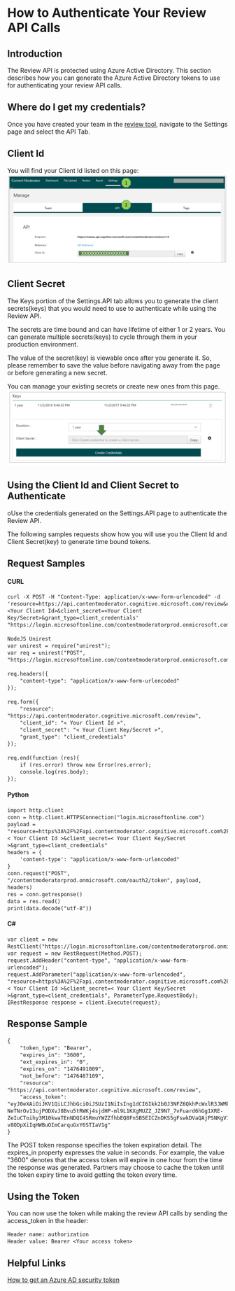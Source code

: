 <!-- 
NavPath: Content Moderator
LinkLabel: Review API Authentication
Url: content-moderator/documentation/review-api-authentication
Weight: 100
-->

# How to Authenticate Your Review API Calls #

## Introduction ##
The Review API is protected using Azure Active Directory. This section describes how you can generate the Azure Active Directory tokens to use for authenticating your review API calls.

## Where do I get my credentials? ##
Once you have created your team in the [review tool](http://contentmoderator.cognitive.microsoft.com/ "Content Moderator Review Tool"), navigate to the Settings page and select the API Tab.

## Client Id ##
You will find your Client Id listed on this page:
![API Settings](images/Review-API-Authentication-1A.png)

## Client Secret ##
The Keys portion of the Settings.API tab allows you to generate the client secrets(keys) that you would need to use to authenticate while using the Review API.

The secrets are time bound and can have lifetime of either 1 or 2 years. You can generate multiple secrets(keys) to cycle through them in your production environment.

The value of the secret(key) is viewable once after you generate it. So, please remember to save the value before navigating away from the page or before generating a new secret.

You can manage your existing secrets or create new ones from this page.
![API Settings](images/Review-API-Authentication-2A.png)

## Using the Client Id and Client Secret to Authenticate ##
oUse the credentials generated on the Settings.API page to authenticate the Review API.

The following samples requests show how you will use you the Client Id and Client Secret(key) to generate time bound tokens.

## Request Samples ##

#### CURL ####
	curl -X POST -H "Content-Type: application/x-www-form-urlencoded" -d 'resource=https://api.contentmoderator.cognitive.microsoft.com/review&client_id=<Your Client Id>&client_secret=<Your Client Key/Secret>&grant_type=client_credentials' "https://login.microsoftonline.com/contentmoderatorprod.onmicrosoft.com/oauth2/token"
 
	NodeJS Unirest
	var unirest = require("unirest");
	var req = unirest("POST", "https://login.microsoftonline.com/contentmoderatorprod.onmicrosoft.com/oauth2/token");
 
	req.headers({
    	"content-type": "application/x-www-form-urlencoded"
	});
 
	req.form({
	  	"resource": "https://api.contentmoderator.cognitive.microsoft.com/review",
		"client_id": "< Your Client Id >",
		"client_secret": "< Your Client Key/Secret >",
	  	"grant_type": "client_credentials"
	});
 
	req.end(function (res){
		if (res.error) throw new Error(res.error);
		console.log(res.body);
	});
 
#### Python ####
	import http.client
	conn = http.client.HTTPSConnection("login.microsoftonline.com")
	payload = "resource=https%3A%2F%2Fapi.contentmoderator.cognitive.microsoft.com%2Freview&client_id=< Your Client Id >&client_secret=< Your Client Key/Secret >&grant_type=client_credentials"
	headers = {
    	'content-type': "application/x-www-form-urlencoded"
    }
	conn.request("POST", "/contentmoderatorprod.onmicrosoft.com/oauth2/token", payload, headers)
	res = conn.getresponse()
	data = res.read()
	print(data.decode("utf-8"))

#### C# ####
	var client = new RestClient("https://login.microsoftonline.com/contentmoderatorprod.onmicrosoft.com/oauth2/token");
	var request = new RestRequest(Method.POST);
	request.AddHeader("content-type", "application/x-www-form-urlencoded");
	request.AddParameter("application/x-www-form-urlencoded", "resource=https%3A%2F%2Fapi.contentmoderator.cognitive.microsoft.com%2Freview&client_id=< Your Client Id >&client_secret=< Your Client Key/Secret >&grant_type=client_credentials", ParameterType.RequestBody);
	IRestResponse response = client.Execute(request);

## Response Sample ##
	{
		"token_type": "Bearer",
		"expires_in": "3600",
		"ext_expires_in": "0",
		"expires_on": "1476491009",
		"not_before": "1476487109",
		"resource": "https://api.contentmoderator.cognitive.microsoft.com/review",
		"access_token": "eyJ0eXAiOiJKV1QiLCJhbGciOiJSUzI1NiIsIng1dCI6Ikk2b0J3NFZ6QkhPcWxlR3JWMkFKZEE1RW1YYyIsImtpZCI6Ikk2b0J3NFZ6QkhPcWxlR3JWMkFKZEE1RW1YYyJ9.eyJhdWQiOiJodHRwOi8vd2ItcmV2aWV3LXN2YyIsImlzcyI6Imh0dHBzOi8vc3RzLndpbmRvd3MubmV0LzdjNDZiZTcwLTkyZmItNDkzMS1hNzE5LWY0MWU4NmEwMGNlOS8iLCJpYXQiOjE0NzY0ODcxMDksIm5iZiI6MTQ3NjQ4NzEwOSwiZXhwIjoxNDc2NDkxMDA5LCJhcHBpZCI6IjIxMmQyODczLTFlZDEtNDRiNi1hNGFlLTQ1MWI4MjdmODZjZCIsImFwcGlkYWNyIjoiMSIsImlkcCI6Imh0dHBzOi8vc3RzLndpbmRvd3MubmV0LzdjNDZiZTcwLTkyZmItNDkzMS1hNzE5LWY0MWU4NmEwMGNlOS8iLCJ0aWQiOiI3YzQ2YmU3MC05MmZiLTQ5MzEtYTcxOS1mNDFlODZhMDBjZTkiLCJ2ZXIiOiIxLjAifQ.jiCrnPMWDT0Zq9NPNjlU02-NeTNrOv13ujPODXvJ8Bvu5tRWKj4sjdHP-ml9L1KXgMUZZ_JZ9N7_7vFuard6hGg1XRE-ZeIuCToihy3M10kwaTEnNDQI4SRmuYWZZfhbEQ8FnSB5EICZnDKS5gFswkDVaQAjPSNKgV12fjIocqTxPvUpbDLYr8SPWcYuUitj803CPIpK9necLH7Fuh1Un2N_KJ9lPxvG5pbQRdUY4BIuKhuPOyFWx0_aAOSUZQx7xGOsL9VXKWg74elYOxcXL2gbqIEy1CA_tRyKhB_pJhB_4UcWpAEeP-v8ODpXiIqHWBuOImCarquGxY6STIaV1g"
	}

The POST token response specifies the token expiration detail. The expires_in property expresses the value in seconds. For example, the value "3600" denotes that the access token will expire in one hour from the time the response was generated. Partners may choose to cache the token until the token expiry time to avoid getting the token every time.
 
## Using the Token ##
You can now use the token while making the review API calls by sending the access_token in the header:

	Header name: authorization
	Header value: Bearer <Your access token>

## Helpful Links ##
[How to get an Azure AD security token](https://msdn.microsoft.com/en-us/library/partnercenter/dn974935.aspx "How to get an Azure AD token")
 





